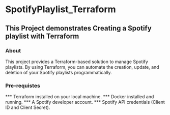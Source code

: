 # SpotifyPlaylist_Terraform

## This Project demonstrates Creating a Spotify playlist with Terraform

### About

This project provides a Terraform-based solution to manage Spotify playlists. By using Terraform, you can automate the creation, update, and deletion of your Spotify playlists programmatically.

### Pre-requistes

 *** Terraform installed on your local machine.
 *** Docker installed and running.
 ***  A Spotify developer account.
 *** Spotify API credentials (Client ID and Client Secret).
